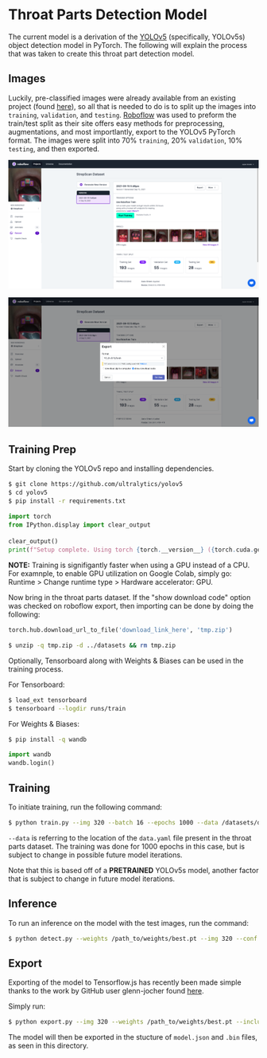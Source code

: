 # Throat Parts Detection Model

The current model is a derivation of the [YOLOv5](https://pytorch.org/hub/ultralytics_yolov5/) (specifically, YOLOv5s) object detection model in PyTorch. The following will explain the process that was taken to create this throat part detection model.

## Images

Luckily, pre-classified images were already available from an existing project (found [here](https://github.com/strepscan/Convolutional-Neural-Network-Practice/tree/master/Images)), so all that is needed to do is to split up the images into `training`, `validation`, and `testing`. [Roboflow](https://roboflow.com) was used to preform the train/test split as their site offers easy methods for preprocessing, augmentations, and most importlantly, export to the YOLOv5 PyTorch format. The images were split into 70% `training`, 20% `validation`, 10% `testing`, and then exported.

![Train/Test Split](./images/roboflow_1.png "Train/Test Split")

![Export](./images/roboflow_2.png "Export")

## Training Prep

Start by cloning the YOLOv5 repo and installing dependencies.

```bash
$ git clone https://github.com/ultralytics/yolov5
$ cd yolov5
$ pip install -r requirements.txt
```

```python
import torch
from IPython.display import clear_output 

clear_output()
print(f"Setup complete. Using torch {torch.__version__} ({torch.cuda.get_device_properties(0).name if torch.cuda.is_available() else 'CPU'})")
```

**NOTE:** Training is signifigantly faster when using a GPU instead of a CPU. For examnple, to enable GPU utilization on Google Colab, simply go: Runtime > Change runtime type > Hardware accelerator: GPU.

Now bring in the throat parts dataset. If the "show download code" option was checked on roboflow export, then importing can be done by doing the following:

```python
torch.hub.download_url_to_file('download_link_here', 'tmp.zip')
```

```bash
$ unzip -q tmp.zip -d ../datasets && rm tmp.zip
```

Optionally, Tensorboard along with Weights & Biases can be used in the training process.

For Tensorboard:

```bash
$ load_ext tensorboard
$ tensorboard --logdir runs/train
```

For Weights & Biases:

```bash
$ pip install -q wandb
```

```python
import wandb
wandb.login()
```

## Training

To initiate training, run the following command:

```bash
$ python train.py --img 320 --batch 16 --epochs 1000 --data /datasets/data.yaml --weights yolov5s.pt --cache
```

`--data` is referring to the location of the `data.yaml` file present in the throat parts dataset. The training was done for 1000 epochs in this case, but is subject to change in possible future model iterations.

Note that this is based off of a **PRETRAINED** YOLOv5s model, another factor that is subject to change in future model iterations.

## Inference

To run an inference on the model with the test images, run the command:

```bash
$ python detect.py --weights /path_to/weights/best.pt --img 320 --conf 0.6 --source /datasets/test/images
```

## Export

Exporting of the model to Tensorflow.js has recently been made simple thanks to the work by GitHub user glenn-jocher found [here](https://github.com/ultralytics/yolov5/pull/4479). 

Simply run:

```bash
$ python export.py --img 320 --weights /path_to/weights/best.pt --include tfjs
```

The model will then be exported in the stucture of `model.json` and `.bin` files, as seen in this directory.
